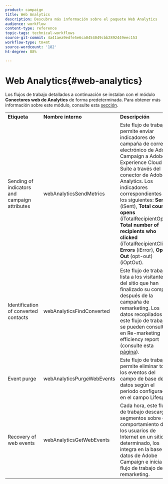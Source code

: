 ```yaml
---
product: campaign
title: Web Analytics
description: Descubra más información sobre el paquete Web Analytics
audience: workflow
content-type: reference
topic-tags: technical-workflows
source-git-commit: 4a41aea9edfe5e6ca0454049cbb2892449eec153
workflow-type: tm+mt
source-wordcount: '182'
ht-degree: 88%

---
```



# Web Analytics{#web-analytics}

Los flujos de trabajo detallados a continuación se instalan con el módulo **Conectores web de Analytics** de forma predeterminada. Para obtener más información sobre este módulo, consulte esta [sección](../../platform/using/adobe-analytics-connector.md).

<table> 
 <tbody> 
  <tr> 
   <td> <strong>Etiqueta</strong><br /> </td> 
   <td> <strong>Nombre interno</strong><br /> </td> 
   <td> <strong>Descripción</strong><br /> </td> 
  </tr> 
  <tr> 
   <td> <span class="uicontrol">Sending of indicators and campaign attributes</span> <br /> </td> 
   <td> <span class="uicontrol">webAnalyticsSendMetrics</span><br /> </td> 
   <td> Este flujo de trabajo permite enviar indicadores de campaña de correo electrónico de Adobe Campaign a Adobe Experience Cloud Suite a través del conector de Adobe® Analytics. Los indicadores correspondientes son los siguientes: <strong>Sent</strong> (iSent), <strong>Total count of opens</strong> (iTotalRecipientOpen), <strong>Total number of recipients who clicked</strong> (iTotalRecipientClick), <strong>Errors</strong> (iError), <strong>Opt-Out</strong> (opt-out) (iOptOut).<br /> </td> 
  </tr> 
  <tr> 
   <td> <span class="uicontrol">Identification of converted contacts</span> <br /> </td> 
   <td> <span class="uicontrol">webAnalyticsFindConverted</span><br /> </td> 
   <td> Este flujo de trabajo lista a los visitantes del sitio que han finalizado su compra después de la campaña de remarketing. Los datos recopilados por este flujo de trabajo se pueden consultar en <span class="uicontrol">Re-marketing efficiency report</span> (consulte esta <a href="../../platform/using/adobe-analytics-connector.md#creating-a-re-marketing-campaign">página</a>). <br /> </td> 
  </tr> 
  <tr> 
   <td> <span class="uicontrol">Event purge</span> <br /> </td> 
   <td> <span class="uicontrol">webAnalyticsPurgeWebEvents</span><br /> </td> 
   <td> Este flujo de trabajo permite eliminar todos los eventos del campo de base de datos según el periodo configurado en el campo <span class="uicontrol">Lifespan</span>.<br /> </td> 
  </tr> 
  <tr> 
   <td> <span class="uicontrol">Recovery of web events</span> <br /> </td> 
   <td> <span class="uicontrol">webAnalyticsGetWebEvents</span><br /> </td> 
   <td> Cada hora, este flujo de trabajo descarga segmentos sobre el comportamiento de los usuarios de Internet en un sitio determinado, los integra en la base de datos de Adobe Campaign e inicia el flujo de trabajo de remarketing. <br /> </td> 
  </tr> 
 </tbody> 
</table>

